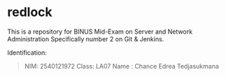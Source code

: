 # redlock

This is a repository for BINUS Mid-Exam on Server and Network
Administration Specifically number 2 on Git & Jenkins.

Identification:

> NIM: 2540121972
> Class: LA07
> Name : Chance Edrea Tedjasukmana
